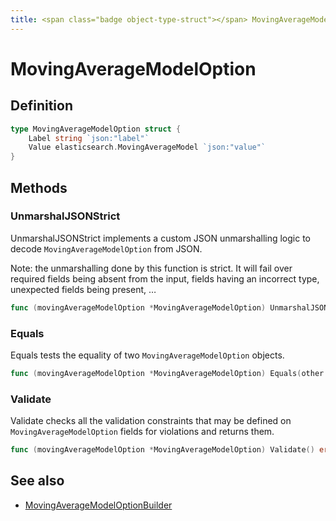 ```yaml
---
title: <span class="badge object-type-struct"></span> MovingAverageModelOption
---
```

# <span class="badge object-type-struct"></span> MovingAverageModelOption

## Definition

```go
type MovingAverageModelOption struct {
    Label string `json:"label"`
    Value elasticsearch.MovingAverageModel `json:"value"`
}
```
## Methods

### <span class="badge object-method"></span> UnmarshalJSONStrict

UnmarshalJSONStrict implements a custom JSON unmarshalling logic to decode `MovingAverageModelOption` from JSON.

Note: the unmarshalling done by this function is strict. It will fail over required fields being absent from the input, fields having an incorrect type, unexpected fields being present, …

```go
func (movingAverageModelOption *MovingAverageModelOption) UnmarshalJSONStrict(raw []byte) error
```

### <span class="badge object-method"></span> Equals

Equals tests the equality of two `MovingAverageModelOption` objects.

```go
func (movingAverageModelOption *MovingAverageModelOption) Equals(other MovingAverageModelOption) bool
```

### <span class="badge object-method"></span> Validate

Validate checks all the validation constraints that may be defined on `MovingAverageModelOption` fields for violations and returns them.

```go
func (movingAverageModelOption *MovingAverageModelOption) Validate() error
```

## See also

 * <span class="badge builder"></span> [MovingAverageModelOptionBuilder](./builder-MovingAverageModelOptionBuilder.md)
